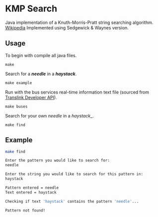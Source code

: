 # KMP Search

Java implementation of a Knuth-Morris-Pratt string searching algorithm. 
[Wikipedia](https://en.wikipedia.org/wiki/Knuth%E2%80%93Morris%E2%80%93Pratt_algorithm)
Implemented using Sedgewick & Waynes version.

## Usage

To begin with compile all java files.
```
make
```

Search for a **_needle_** in a **_haystack_**.
```
make example
```

Run with the bus services real-time information text file (sourced from [Translink Developer API](https://developer.translink.ca/)).
```
make buses
```

Search for your own _needle_ in a _haystack__.
```
make find
```
## Example

```bash
make find

Enter the pattern you would like to search for:
needle

Enter the string you would like to search for this pattern in:
haystack

Pattern entered = needle
Text entered = haystack

Checking if text 'haystack' contains the pattern 'needle'...

Pattern not found!
```
